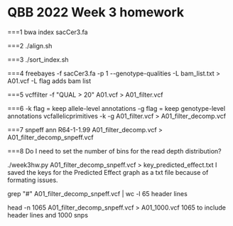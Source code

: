 # QBB 2022 Week 3 homework

===1
bwa index sacCer3.fa

===2
./align.sh

===3
./sort_index.sh

===4
freebayes -f sacCer3.fa -p 1 --genotype-qualities -L bam_list.txt > A01.vcf
-L flag adds bam list	

===5
vcffilter -f "QUAL > 20" A01.vcf > A01_filter.vcf

===6
-k flag = keep allele-level annotations
-g flag = keep genotype-level annotations
vcfallelicprimitives -k -g A01_filter.vcf > A01_filter_decomp.vcf

===7
snpeff ann R64-1-1.99 A01_filter_decomp.vcf > A01_filter_decomp_snpeff.vcf

===8
Do I need to set the number of bins for the read depth distribution?

./week3hw.py A01_filter_decomp_snpeff.vcf > key_predicted_effect.txt
I saved the keys for the Predicted Effect graph as a txt file because of formating issues.

grep "#" A01_filter_decomp_snpeff.vcf | wc -l
65 header lines

head -n 1065 A01_filter_decomp_snpeff.vcf > A01_1000.vcf
1065 to include header lines and 1000 snps